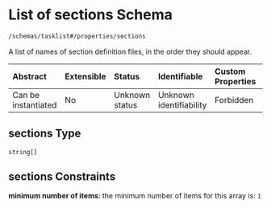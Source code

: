 # List of sections Schema

```txt
/schemas/tasklist#/properties/sections
```

A list of names of section definition files, in the order they should appear.

| Abstract            | Extensible | Status         | Identifiable            | Custom Properties | Additional Properties | Access Restrictions | Defined In                                                                                        |
| :------------------ | :--------- | :------------- | :---------------------- | :---------------- | :-------------------- | :------------------ | :------------------------------------------------------------------------------------------------ |
| Can be instantiated | No         | Unknown status | Unknown identifiability | Forbidden         | Allowed               | none                | [tasklist.schema.json\*](../../app/workflows/schemas/tasklist.schema.json "open original schema") |

## sections Type

`string[]`

## sections Constraints

**minimum number of items**: the minimum number of items for this array is: `1`
